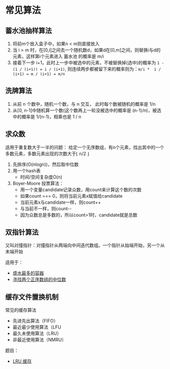 # 常见算法

## 蓄水池抽样算法

1. 将前m个放入盒子中，如果n < m则直接放入
2. 当 i > m 时，在[0,i]之间去一个随机数d，如果d在[0,m]之间，则替换i与d的元素，这样第i个元素进入 蓄水池 的概率是 m/i
3. 接着下一步 i+1，此时上一步中被选中的元素，不被替换掉(选中)的概率为 `1 - (1 / (i+1)) = i / (i+1)`, 则连续两步都被留下来的概率则为：`m/i *  i / (i+1) = m / (i+1) = m/n`

## 洗牌算法

1. 从前 n 个数中，随机一个数，与 n 交互， 此时每个数被随机的概率是 1/n
2. 从[0, n-1]中随机算一个数(这个数再上一轮没被选中的概率是 (n-1)/n)，被选中的概率是 1/(n-1)，相乘也是 1 / n

## 求众数

适用于重复数大于一半的问题：
给定一个无序数组，有n个元素，找出其中的一个多数元素，多数元素出现的次数大于⌊ n/2 ⌋

1. 先排序(O(nlogn))，然后取中位数
2. 用一个hash表
   - 时间/空间复杂度O(n)
3. Boyer-Moore 投票算法：
   - 用一个变量candidate记录众数，用count来计算这个数的次数
   - 如果count === 0，则将当前元素x赋值给candidate
   - 当前元素x与candidate一样，则count++
   - 与当前不一样，则count--
   - 因为众数总是多数的，所以count>1时，candidate就是总数

## 双指针算法

又叫对撞指针：对撞指针从两端向中间迭代数组。一个指针从始端开始，另一个从末端开始
  
适用于：

- [盛水最多的容器](https://leetcode.cn/problems/container-with-most-water/solution/sheng-zui-duo-shui-de-rong-qi-by-zaimoe-rl1l/)
- [寻找两个正序数组的中位数](https://leetcode.cn/problems/median-of-two-sorted-arrays/solution/xun-zhao-liang-ge-zheng-xu-shu-zu-de-zho-fgq4/)

## 缓存文件置换机制

常见的缓存算法

- 先进先出算法（FIFO）
- 最近最少使用算法（LFU
- 最久未使用算法（LRU）
- 非最近使用算法（NMRU）

题目：

- [LRU 缓存](https://leetcode.cn/problems/lru-cache/solution/lru-huan-cun-ji-zhi-es6-map-shuang-xiang-4pbw/)
